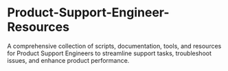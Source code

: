 # Product-Support-Engineer-Resources
 A comprehensive collection of scripts, documentation, tools, and resources for Product Support Engineers to streamline support tasks, troubleshoot issues, and enhance product performance.
